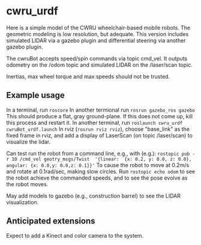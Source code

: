 # cwru_urdf
Here is a simple model of the CWRU wheelchair-based mobile robots.  The geometric modeling is low resolution, but adequate.  This version includes simulated LIDAR via a gazebo plugin and differential steering via another gazebo plugin.  

The cwruBot accepts speed/spin commands via topic cmd_vel.  It outputs odometry on the /odom topic and simulated LIDAR on the /laser/scan topic.  

Inertias, max wheel torque and max speeds should not be trusted.

## Example usage
In a terminal, run `roscore`
In another termional run `rosrun gazebo_ros gazebo`  This should produce a flat, gray ground-plane.  If this does not come up, kill this process and restart it.
In another terminal, run `roslaunch cwru_urdf cwruBot_urdf.launch`
In rviz (`rosrun rviz rviz`), choose "base_link" as the fixed frame in rviz, and add a display of LaserScan (on topic /laser/scan) to visualize the lidar.

Can test run the robot from a command line, e.g., with (e.g.):
`rostopic pub -r 10 /cmd_vel geotry_msgs/Twist  '{linear:  {x: 0.2, y: 0.0, z: 0.0}, angular: {x: 0.0,y: 0.0,z: 0.1}}'`
To cause the robot to move at 0.2m/s and rotate at 0.1rad/sec, making slow circles.
Run `rostopic echo odom` to see the robot achieve the commanded speeds, and to see the pose evolve as the robot moves.

May add models to gazebo (e.g., construction barrel) to see the LIDAR visualization.

## Anticipated extensions
Expect to add a Kinect and color camera to the system.
    
